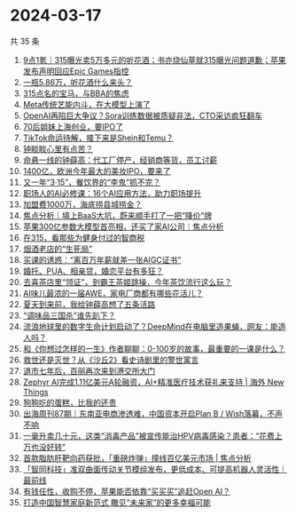 # 2024-03-17

共 35 条

<!-- BEGIN 36KR -->
<!-- 最后更新时间 2024-03-17 04:00:57 +0800 -->
1. [9点1氪｜315曝光卖5万多元的听花酒；书亦烧仙草就315曝光问题道歉；苹果发布声明回应Epic Games指控](https://36kr.com/p/2691003973086594)
1. [一瓶5.86万，听花酒什么来头？](https://36kr.com/p/2691802744286592)
1. [315点名的宝马，与BBA的焦虑](https://36kr.com/p/2691014566744704)
1. [Meta传统艺能内斗，在大模型上演了](https://36kr.com/p/2421529992933636)
1. [OpenAI再陷巨大争议？Sora训练数据被质疑非法，CTO采访疯狂翻车](https://36kr.com/p/2691805591514753)
1. [70后姐妹上海创业，要IPO了](https://36kr.com/p/2691772322836100)
1. [TikTok命运待解，接下来是Shein和Temu？](https://36kr.com/p/2690847284129159)
1. [钟睒睒心里有点苦？](https://36kr.com/p/2686264873882246)
1. [命悬一线的钟薛高：代工厂停产，经销商等货，员工讨薪](https://36kr.com/p/2690857294900612)
1. [1400亿，欧洲今年最大的美妆IPO，要来了](https://36kr.com/p/2691686272609669)
1. [又一年“3·15”，餐饮界的“李鬼”抓不完？](https://36kr.com/p/2691602962223751)
1. [职场人的AI必修课：16个AI应用方法，助力职场提升](https://36kr.com/p/2615265935005833)
1. [加盟费1000万，海底捞县城捞金？](https://36kr.com/p/2685055009079426)
1. [焦点分析｜填上BaaS大坑，蔚来顺手打了一把“降价”牌](https://36kr.com/p/2690453375446406)
1. [苹果300亿参数大模型首亮相，还买了家AI公司｜焦点分析](https://36kr.com/p/2691937970793865)
1. [在315，看那些为健身付过的智商税](https://36kr.com/p/2690947180293504)
1. [烟酒老店的“生死局”](https://36kr.com/p/2690819977211267)
1. [买课的诱惑：“离百万年薪就差一张AIGC证书”](https://36kr.com/p/2691495656886918)
1. [婚托、PUA、相亲贷，婚恋平台有多狂？](https://36kr.com/p/2691543890570633)
1. [去喜茶店里“领证”，到霸王茶姬跳操，今年茶饮流行这么玩？](https://36kr.com/p/2691573959962245)
1. [AI味儿最浓的一届AWE，家电厂商都有哪些花活儿？](https://36kr.com/p/2691539129577090)
1. [夏天到来前，我给钟薛高想了五条活路](https://36kr.com/p/2691467355696770)
1. [“调味品三国杀”谁先趴下？](https://36kr.com/p/2687689221197705)
1. [流浪地球里的数字生命计划启动了？DeepMind在电脑里造果蝇，网友：能造人吗？](https://36kr.com/p/2691827740667523)
1. [和《你想过怎样的一生》作者聊聊：0-100岁的故事，最重要的一课是什么？](https://36kr.com/p/2686323594006402)
1. [救世还是灭世？从《沙丘2》看史诗剧里的警世寓言](https://36kr.com/p/2690980642090633)
1. [退市七年后，百丽再次来到港交所大门](https://36kr.com/p/2690833551217286)
1. [Zephyr AI完成1.11亿美元A轮融资，AI+精准医疗技术获礼来支持 | 海外 New Things](https://36kr.com/p/2689414294351236)
1. [狗狗吃的蛋糕，比我的还贵](https://36kr.com/p/2691553508142472)
1. [出海周刊87期｜东南亚电商渗透难，中国资本开启Plan B / Wish落幕，不声不响](https://36kr.com/p/2691070767771271)
1. [一毫升卖几十元，这类“消毒产品”被宣传能治HPV病毒感染？患者：“花费上万也没好转”](https://36kr.com/p/2691530929237633)
1. [首款脂肪肝靶向药获批，「重磅炸弹」撞线百亿美元市场 | 焦点分析](https://36kr.com/p/2692140818427270)
1. [「智同科技」准双曲面传动关节模组发布，更低成本、可提高机器人灵活性｜最前线](https://36kr.com/p/2692273791446661)
1. [有钱任性，收购不停，苹果能否依靠“买买买”追赶Open AI？](https://36kr.com/p/2690675903418241)
1. [打造中国智慧家庭新范式 瞰见“未来家”的更多幸福可能](https://36kr.com/p/2691435059932804)
<!-- END 36KR -->